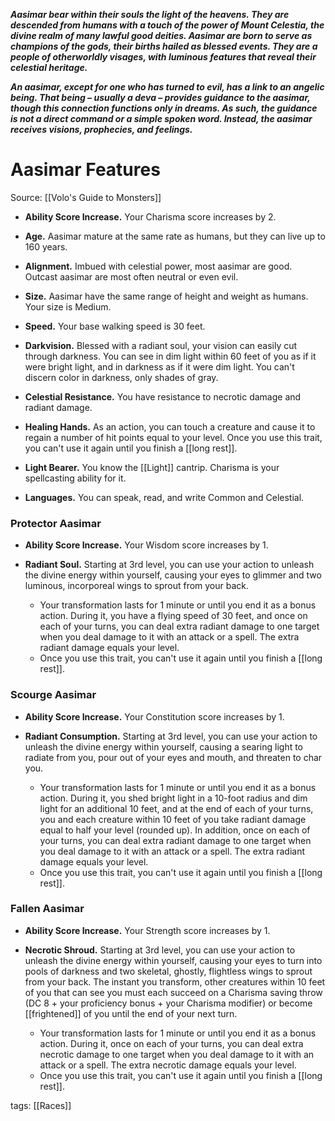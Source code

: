**_Aasimar bear within their souls the light of the heavens. They are descended from humans with a touch of the power of Mount Celestia, the divine realm of many lawful good deities. Aasimar are born to serve as champions of the gods, their births hailed as blessed events. They are a people of otherworldly visages, with luminous features that reveal their celestial heritage._**

**_An aasimar, except for one who has turned to evil, has a link to an angelic being. That being – usually a deva – provides guidance to the aasimar, though this connection functions only in dreams. As such, the guidance is not a direct command or a simple spoken word. Instead, the aasimar receives visions, prophecies, and feelings._**

# Aasimar Features

Source: [[Volo's Guide to Monsters]]

-   **Ability Score Increase.** Your Charisma score increases by 2.

-   **Age.** Aasimar mature at the same rate as humans, but they can live up to 160 years.

-   **Alignment.** Imbued with celestial power, most aasimar are good. Outcast aasimar are most often neutral or even evil.

-   **Size.** Aasimar have the same range of height and weight as humans. Your size is Medium.

-   **Speed.** Your base walking speed is 30 feet.

-   **Darkvision.** Blessed with a radiant soul, your vision can easily cut through darkness. You can see in dim light within 60 feet of you as if it were bright light, and in darkness as if it were dim light. You can't discern color in darkness, only shades of gray.

-   **Celestial Resistance.** You have resistance to necrotic damage and radiant damage.

-   **Healing Hands.** As an action, you can touch a creature and cause it to regain a number of hit points equal to your level. Once you use this trait, you can't use it again until you finish a [[long rest]].

-   **Light Bearer.** You know the [[Light]] cantrip. Charisma is your spellcasting ability for it.

-   **Languages.** You can speak, read, and write Common and Celestial.

### Protector Aasimar

-   **Ability Score Increase.** Your Wisdom score increases by 1.

-   **Radiant Soul.** Starting at 3rd level, you can use your action to unleash the divine energy within yourself, causing your eyes to glimmer and two luminous, incorporeal wings to sprout from your back.
    -   Your transformation lasts for 1 minute or until you end it as a bonus action. During it, you have a flying speed of 30 feet, and once on each of your turns, you can deal extra radiant damage to one target when you deal damage to it with an attack or a spell. The extra radiant damage equals your level.
    -   Once you use this trait, you can't use it again until you finish a [[long rest]].

### Scourge Aasimar

-   **Ability Score Increase.** Your Constitution score increases by 1.

-   **Radiant Consumption.** Starting at 3rd level, you can use your action to unleash the divine energy within yourself, causing a searing light to radiate from you, pour out of your eyes and mouth, and threaten to char you.
    -   Your transformation lasts for 1 minute or until you end it as a bonus action. During it, you shed bright light in a 10-foot radius and dim light for an additional 10 feet, and at the end of each of your turns, you and each creature within 10 feet of you take radiant damage equal to half your level (rounded up). In addition, once on each of your turns, you can deal extra radiant damage to one target when you deal damage to it with an attack or a spell. The extra radiant damage equals your level.
    -   Once you use this trait, you can't use it again until you finish a [[long rest]].

### Fallen Aasimar

-   **Ability Score Increase.** Your Strength score increases by 1.

-   **Necrotic Shroud.** Starting at 3rd level, you can use your action to unleash the divine energy within yourself, causing your eyes to turn into pools of darkness and two skeletal, ghostly, flightless wings to sprout from your back. The instant you transform, other creatures within 10 feet of you that can see you must each succeed on a Charisma saving throw (DC 8 + your proficiency bonus + your Charisma modifier) or become [[frightened]] of you until the end of your next turn.
    -   Your transformation lasts for 1 minute or until you end it as a bonus action. During it, once on each of your turns, you can deal extra necrotic damage to one target when you deal damage to it with an attack or a spell. The extra necrotic damage equals your level.
    -   Once you use this trait, you can't use it again until you finish a [[long rest]].

tags: [[Races]]